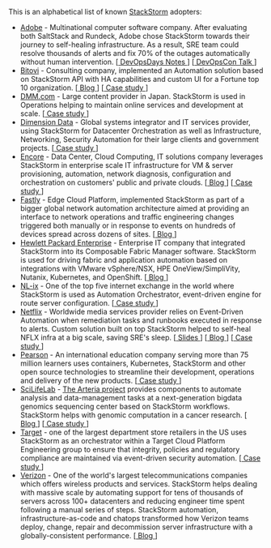 This is an alphabetical list of known [StackStorm](https://stackstorm.com/) adopters:

<!-- Max 3 Github lines for each adopter! -->

* [Adobe](https://www.adobe.com/) - Multinational computer software company. After evaluating both SaltStack and Rundeck, Adobe chose StackStorm towards their journey to self-healing infrastructure. As a result, SRE team could resolve thousands of alerts and fix 70% of the outages automatically without human intervention. [[ DevOpsDays Notes ](https://threadreaderapp.com/thread/1098901714567081984.html)] [[ DevOpsCon Talk ](https://devopscon.io/monitoring-traceability-diagnostics/workflow-engines-our-journey-towards-a-self-healing-infrastructure/)]
* [Bitovi](https://www.bitovi.com/) - Consulting company, implemented an Automation solution based on StackStorm API with HA capabilities and custom UI for a Fortune top 10 organization. [[ Blog ](https://www.bitovi.com/blog/stackstorm-solves-devops-automation-for-enterprise-client)] [[ Case study ](https://stackstorm.com/case-study-bitovi/)]
* [DMM.com](https://dmm-corp.com/en/) - Large content provider in Japan. StackStorm is used in Operations helping to maintain online services and development at scale. [[ Case study ](https://stackstorm.com/case-study-dmm/)]
* [Dimension Data](https://www.dimensiondata.com/en/about-us) - Global systems integrator and IT services provider, using StackStorm for Datacenter Orchestration as well as Infrastructure, Networking, Security Automation for their large clients and government projects. [[ Case study ](https://stackstorm.com/case-study-dimension-data/)]
* [Encore](https://www.encore.tech/) - Data Center, Cloud Computing, IT solutions company ​leverages StackStorm in enterprise scale IT infrastructure for VM & server provisioning, automation, network diagnosis, configuration and orchestration​ on customers' public and private clouds. [[ Blog ](https://encoretechnologies.github.io/blog/2018/03/stackstorm-changed-our-lives/)] [[ Case study ](https://stackstorm.com/case-study-encore/)]
* [Fastly](https://www.fastly.com) - Edge Cloud Platform, implemented StackStorm as part of a bigger global network automation architecture aimed at providing an interface to network operations and traffic engineering changes triggered both manually or in response to events on hundreds of devices spread across dozens of sites. [[ Blog ](https://www.fastly.com/blog/network-automation-helps-support-worlds-biggest-live-streaming-moments)]
* [Hewlett Packard Enterprise](https://www.hpe.com/) - Enterprise IT company that integrated StackStorm into its Composable Fabric Manager software. StackStorm is used for driving fabric and application automation based on integrations with VMware vSphere/NSX, HPE OneView/SimpliVity, Nutanix, Kubernetes, and OpenShift. [[ Blog ](https://developer.hpe.com/blog/master-the-automation-universe-the-easy-way-part-1-introduction-to-stack)]
* [NL-ix](https://www.nl-ix.net/about/company/) - One of the top five internet exchange in the world where StackStorm is used as Automation Orchestrator, event-driven engine for route server configuration. [[ Case study ](https://stackstorm.com/case-study-nlix/)]
* [Netflix](https://media.netflix.com/en/about-netflix) - Worldwide media services provider relies on Event-Driven Automation when remediation tasks and runbooks executed in response to alerts. Custom solution built on top StackStorm helped to self-heal NFLX infra at a big scale, saving SRE's sleep. [[ Slides ](https://www.slideshare.net/InfoQ/winston-helping-netflix-engineers-sleep-at-night)] [[ Blog ](https://medium.com/netflix-techblog/introducing-winston-event-driven-diagnostic-and-remediation-platform-46ce39aa81cc)] [[ Case study ](https://stackstorm.com/case-study-netflix/)]
* [Pearson](https://www.pearson.com/corporate/about-pearson.html) - An international education company serving more than 75 million learners uses containers, Kubernetes, StackStorm and other open source technologies to streamline their development, operations and delivery of the new products. [[ Case study ](https://stackstorm.com/case-study-pearson/)]
* [SciLifeLab](https://www.scilifelab.se/about-us/) - [The Arteria project](https://arteria-project.github.io/) provides components to automate analysis and data-management tasks at a next-generation bigdata genomics sequencing center based on StackStorm workflows. StackStorm helps with genomic computation in a cancer research. [[ Blog ](https://stackstorm.com/2016/11/15/genomics-sequencing-stackstorm-reading-source-code-biology/)] [[ Case study ](https://stackstorm.com/case-study-scilifelab)]
* [Target](https://stackstorm.com/case-study-target/) -  one of the largest department store retailers in the US uses StackStorm as an orchestrator within a Target Cloud Platform Engineering group to ensure that integrity, policies and regulatory compliance are maintained via event-driven security automation. [[ Case study ](https://stackstorm.com/case-study-target/)]
* [Verizon](https://www.verizon.com/about/) - One of the world's largest telecommunications companies which offers wireless products and services. StackStorm helps dealing with massive scale by automating support for tens of thousands of servers across 100+ datacenters and reducing engineer time spent following a manual series of steps. StackStorm automation, infrastructure-as-code and chatops transformed how Verizon teams deploy, change, repair and decommission server infrastructure with a globally-consistent performance. [[ Blog ](https://medium.com/@VZMediaPlatform/using-stackstorm-to-automate-support-for-20-000-servers-4b47ae3a4e98)]
